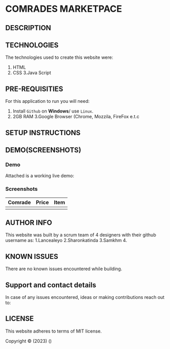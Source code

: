 # COMRADES MARKETPACE

## DESCRIPTION


## TECHNOLOGIES

The technologies used to create this website were:

1. HTML
2. CSS
3.Java Script
## PRE-REQUISITIES

For this application to run you will need:

1. Install `Github` on **Windows**/ use `Linux`.
2. 2GB RAM
3.Google Browser (Chrome, Mozzila, FireFox e.t.c
## SETUP INSTRUCTIONS

## DEMO(SCREENSHOTS)

### Demo
Attached is a working live demo: 

### Screenshots
| Comrade | Price | Item |
|---------|-------|------|
|![]()|![]()|![]()|

## AUTHOR INFO

This website was built by a scrum team of 4 designers with their github username as:
1.Lancealeyo
2.Sharonkatinda
3.Samkhm
4.

## KNOWN ISSUES

There are no known issues encountered while building.

## Support and contact details

In case of any issues encountered, ideas or making contributions reach out to:

[]()

## LICENSE

This website adheres to terms of MIT license.

Copyright &copy; (2023) ()



